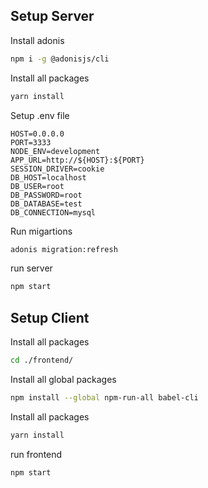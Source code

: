 ## Setup Server
Install adonis
```bash
npm i -g @adonisjs/cli
```
Install all packages
```bash
yarn install
```
Setup .env file
```text
HOST=0.0.0.0
PORT=3333
NODE_ENV=development
APP_URL=http://${HOST}:${PORT}
SESSION_DRIVER=cookie
DB_HOST=localhost
DB_USER=root
DB_PASSWORD=root
DB_DATABASE=test
DB_CONNECTION=mysql
```
Run migartions
```bash
adonis migration:refresh
```
run server
```bash
npm start
```

## Setup Client
Install all packages
```bash
cd ./frontend/
```
Install all global packages
```bash
npm install --global npm-run-all babel-cli
```
Install all packages
```bash
yarn install
```
run frontend
```bash
npm start
```



